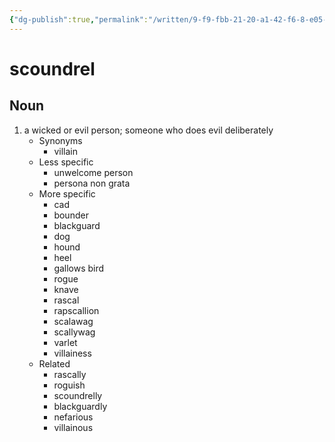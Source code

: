 ```yaml
---
{"dg-publish":true,"permalink":"/written/9-f9-fbb-21-20-a1-42-f6-8-e05-350-c9-f6002-ef/","dgHomeLink":true,"dgPassFrontmatter":false}
---
```


# scoundrel


## Noun

1. a wicked or evil person; someone who does evil deliberately
	- Synonyms
		- villain
	- Less specific
		- unwelcome person
		- persona non grata
	- More specific
		- cad
		- bounder
		- blackguard
		- dog
		- hound
		- heel
		- gallows bird
		- rogue
		- knave
		- rascal
		- rapscallion
		- scalawag
		- scallywag
		- varlet
		- villainess
	- Related
		- rascally
		- roguish
		- scoundrelly
		- blackguardly
		- nefarious
		- villainous

